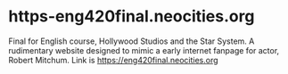 # https-eng420final.neocities.org
Final for English course, Hollywood Studios and the Star System. A rudimentary website designed to mimic a early internet fanpage for actor, Robert Mitchum.
Link is https://eng420final.neocities.org
